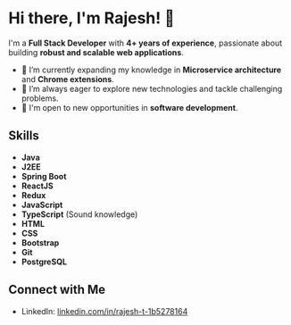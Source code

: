 # Hi there, I'm Rajesh! 👋

I'm a **Full Stack Developer** with **4+ years of experience**, passionate about building **robust and scalable web applications**.

- 🌱 I’m currently expanding my knowledge in **Microservice architecture** and **Chrome extensions**.
- 👀 I’m always eager to explore new technologies and tackle challenging problems.
- 💼 I'm open to new opportunities in **software development**.

## Skills

- **Java**
- **J2EE**
- **Spring Boot**
- **ReactJS**
- **Redux**
- **JavaScript**
- **TypeScript** (Sound knowledge)
- **HTML**
- **CSS**
- **Bootstrap**
- **Git**
- **PostgreSQL**

## Connect with Me
- LinkedIn: [linkedin.com/in/rajesh-t-1b5278164](https://www.linkedin.com/in/rajesh-t-1b5278164)
